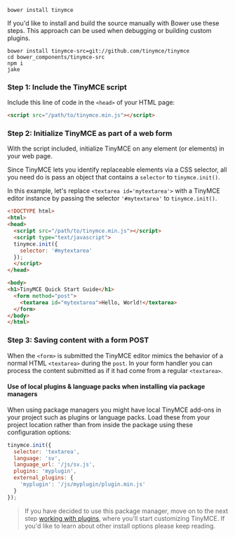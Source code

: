 
```
bower install tinymce
```

If you'd like to install and build the source manually with Bower use these steps. This approach can be used when debugging or building custom plugins.

```
bower install tinymce-src=git://github.com/tinymce/tinymce
cd bower_components/tinymce-src
npm i
jake
```

### Step 1: Include the TinyMCE script

Include this line of code in the `<head>` of your HTML page:

```html
<script src="/path/to/tinymce.min.js"></script>
```

### Step 2: Initialize TinyMCE as part of a web form

With the script included, initialize TinyMCE on any element (or elements) in your web page.

Since TinyMCE lets you identify replaceable elements via a CSS selector, all you need do is pass an object that contains a `selector` to `tinymce.init()`.

In this example, let's replace `<textarea id='mytextarea'>` with a TinyMCE editor instance by passing the selector `'#mytextarea'` to `tinymce.init()`.

```html
<!DOCTYPE html>
<html>
<head>
  <script src="/path/to/tinymce.min.js"></script>
  <script type="text/javascript">
  tinymce.init({
    selector: '#mytextarea'
  });
  </script>
</head>

<body>
<h1>TinyMCE Quick Start Guide</h1>
  <form method="post">
    <textarea id="mytextarea">Hello, World!</textarea>
  </form>
</body>
</html>
```

### Step 3: Saving content with a form POST

When the `<form>` is submitted the TinyMCE editor mimics the behavior of a normal HTML `<textarea>` during the `post`. In your form handler you can process the content submitted as if it had come from a regular `<textarea>`.

#### Use of local plugins & language packs when installing via package managers

When using package managers you might have local TinyMCE add-ons in your project such as plugins or language packs. Load these from your project location rather than from inside the package using these configuration options:

```js
tinymce.init({
  selector: 'textarea',
  language: 'sv',
  language_url: '/js/sv.js',
  plugins: 'myplugin',
  external_plugins: {
    'myplugin': '/js/myplugin/plugin.min.js'
  }
});
```

> If you have decided to use this package manager, move on to the next step [working with plugins](../work-with-plugins/), where you'll start customizing TinyMCE. If you'd like to learn about other install options please keep reading.
